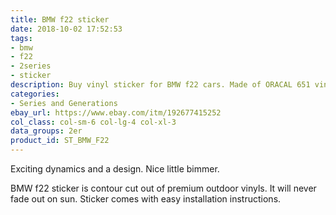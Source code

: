 ```yaml
---
title: BMW f22 sticker
date: 2018-10-02 17:52:53
tags:
- bmw
- f22
- 2series
- sticker
description: Buy vinyl sticker for BMW f22 cars. Made of ORACAL 651 vinyl. Available in different colors.
categories:
- Series and Generations
ebay_url: https://www.ebay.com/itm/192677415252
col_class: col-sm-6 col-lg-4 col-xl-3
data_groups: 2er
product_id: ST_BMW_F22
---
```


Exciting dynamics and a design. Nice little bimmer.

<!-- more -->
<!-- {% asset_img content-image bmw-f22-coupe-vinyl-sticker.jpg 'BMW f22 vinyl sticker sport drift stance"BMW f22 vinyl sticker sport drift stance"' %} -->

BMW f22 sticker is contour cut out of premium outdoor vinyls. It will never fade out on sun. Sticker comes with easy installation instructions. 

